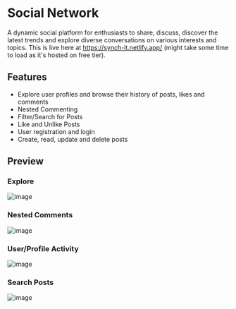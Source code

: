# Social Network
A dynamic social platform for enthusiasts to share, discuss, discover the latest trends and explore diverse conversations on various interests and topics. 
This is live here at https://synch-it.netlify.app/ (might take some time to load as it's hosted on free tier).

## Features
 - Explore user profiles and browse their history of posts, likes and comments
 - Nested Commenting
 - Filter/Search for Posts
 - Like and Unlike Posts
 - User registration and login
 - Create, read, update and delete posts

## Preview
### Explore
![image](https://github.com/user-attachments/assets/454ecb59-98fb-482f-a936-875d5860ec46)

### Nested Comments
![image](https://github.com/user-attachments/assets/47731ab8-e207-4aa8-9f96-42aa5a61daaa)

### User/Profile Activity
![image](https://github.com/user-attachments/assets/b43083c1-3f2a-49e5-a8f2-8f27553cf517)

### Search Posts
![image](https://github.com/user-attachments/assets/b765969e-563f-434a-95c7-299233bd38b4)



